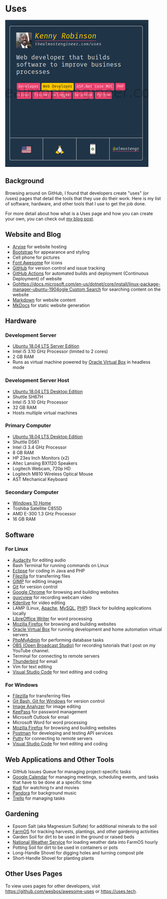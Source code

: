 ﻿# Uses

![My uses page entry on uses.tech](/images/2020.02.01-uses-entry.jpg)

## Background

Browsing around on GitHub, I found that developers create "uses" (or /uses) pages that 
detail the tools that they use do their work. Here is my list of software, 
hardware, and other tools that I use to get the job done. 

For more detail about how what is a Uses page and how you can create your own, 
you can check out [my blog post](/technology/2020.02.01-developer-uses-page).

## Website and Blog

* [Arvixe](https://www.arvixe.com/) for website hosting
* [Bootstrap](https://getbootstrap.com) for appearance and styling
* Cell phone for pictures
* [Font Awesome](https://fontawesome.com) for icons
* [GitHub](https://github.com/almostengr/almostengrwebsite) for version control and issue tracking
* [GitHub Actions](https://github.com/features/actions) for automated builds and deployment (Continuous Deployment) of website
* [Gohttps://docs.microsoft.com/en-us/dotnet/core/install/linux-package-manager-ubuntu-1904ogle Custom Search](https://cse.google.com/cse/) for searching content on the website
* [Markdown](https://www.markdownguide.org/) for website content
* [MkDocs](https://mkdocs.org) for static website generation

## Hardware

### Development Server

* [Ubuntu 18.04 LTS Server Edition](https://ubuntu.com)
* Intel i5 3.10 GHz Processor (limited to 2 cores)
* 2 GB RAM
* Runs as virtual machine powered by [Oracle Virtual Box](https://virtualbox.org) in headless mode

### Development Server Host

* [Ubuntu 18.04 LTS Desktop Edition](https://ubuntu.com)
* Shuttle SH67H
* Intel i5 3.10 GHz Processor
* 32 GB RAM
* Hosts multiple virtual machines

### Primary Computer 

* [Ubuntu 18.04 LTS Desktop Edition](https://ubuntu.com)
* Shuttle DS61
* Intel i3 3.4 GHz Processor
* 8 GB RAM
* HP 23es Inch Monitors (x2)
* Altec Lansing BX1120 Speakers
* Logitech Webcam, 720p HD
* Logitech M810 Wireless Optical Mouse
* AST Mechanical Keyboard

### Secondary Computer 

* [Windows 10 Home](https://www.microsoft.com/en-us/software-download/windows10ISO)
* Toshiba Satellite C855D
* AMD E-300 1.3 GHz Processor
* 16 GB RAM

## Software

### For Linux 

* [Audacity](https://www.audacityteam.org/) for editing audio
* Bash Terminal for running commands on Linux
* [Eclipse](https://eclipse.org) for coding in Java and PHP
* [Filezilla](https://filezilla-project.org/) for transferring files
* [GIMP](https://www.gimp.org) for editing images
* [Git](https://git-scm.com/) for version control
* [Google Chrome](https://google.com/chrome) for browsing and building websites
* [guvcview](https://en.wikipedia.org/wiki/Guvcview) for recording webcam video
* [Kdenlive](https://kdenlive.org/en) for video editing
* LAMP (Linux, [Apache](https://www.apache.org), [MySQL](https://www.mysql.com), [PHP](https://www.php.net)) 
Stack for building applications locally
* [LibreOffice Writer](https://www.libreoffice.org) for word processing
* [Mozilla Firefox](https://www.mozilla.org/en-us/firefox) for browsing and building websites
* [Oracle Virtual Box](https://virtualbox.org) for running development and home automation virtual servers
* [PhpMyAdmin](https://phpmyadmin.net) for performing database tasks
* [OBS (Open Broadcast Studio)](https://obsproject.com/) for recording tutorials 
that I post on my YouTube channel.
* Terminal for connecting to remote servers
* [Thunderbird](https://thunderbird.net/en-us) for email
* Vim for text editing
* [Visual Studio Code](https://code.visualstudio.com/download) for text editing and coding

### For Windows 

* [Filezilla](https://filezilla-project.org/) for transferring files
* [Git Bash, Git for Windows](https://gitforwindows.org) for version control
* [Image Analyzer](http://meesoft.com/Analyzer/) for image editing
* [KeePass](https://keepass.info/) for password management
* Microsoft Outlook for email 
* Microsoft Word for word processing
* [Mozilla Firefox](https://www.mozilla.org/en-us/firefox) for browsing and building websites
* [Postman](https://getpostman.com) for developing and testing API services
* [Putty](https://www.putty.org) for connecting to remote servers
* [Visual Studio Code](https://code.visualstudio.com/download) for text editing and coding

## Web Applications and Other Tools

* GitHub Issues Queue for managing project-specific tasks
* [Google Calendar](https://www.google.com/calendar) for managing meetings, scheduling events,
and tasks that have to be done at a specific time
* [Kodi](https://kodi.tv) for watching tv and movies
* [Pandora](https://pandora.com) for background music
* [Trello](https://trello.com/almostengr/recommend) for managing tasks

## Gardening

* Epsom Salt (aka Magnesium Sulfate) for additional minerals to the soil
* [FarmOS](https://www.farmos.org) for tracking harvests, plantings, and other gardening activities
* Garden Soil for dirt to be used in the ground or raised beds
* [National Weather Service](https://www.weather.gov/) for loading weather data into FarmOS hourly
* Potting Soil for dirt to be used in containers or pots
* Long-Handle Shovel for digging holes and turning compost pile
* Short-Handle Shovel for planting plants

## Other Uses Pages

To view uses pages for other developers, visit 
<a href="https://github.com/wesbos/awesome-uses" target="_blank">https://github.com/wesbos/awesome-uses</a>
or 
<a href="https://uses.tech" target="_blank">https://uses.tech</a>.
